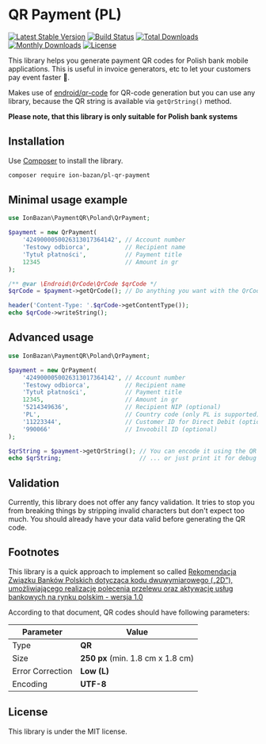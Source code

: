 # QR Payment (PL)

[![Latest Stable Version](http://img.shields.io/packagist/v/ion-bazan/pl-qr-payment.svg)](https://packagist.org/packages/ion-bazan/pl-qr-payment)
[![Build Status](http://img.shields.io/travis/IonBazan/pl-qr-payment.svg)](http://travis-ci.org/IonBazan/pl-qr-payment)
[![Total Downloads](http://img.shields.io/packagist/dt/ion-bazan/pl-qr-payment.svg)](https://packagist.org/packages/ion-bazan/pl-qr-payment)
[![Monthly Downloads](http://img.shields.io/packagist/dm/ion-bazan/pl-qr-payment.svg)](https://packagist.org/packages/ion-bazan/pl-qr-payment)
[![License](http://img.shields.io/packagist/l/ion-bazan/pl-qr-payment.svg)](https://packagist.org/packages/ion-bazan/pl-qr-payment)

This library helps you generate payment QR codes for Polish bank mobile applications. This is useful in invoice generators, etc to let your customers pay event faster 💸.

Makes use of [endroid/qr-code](https://github.com/endroid/qr-code) for QR-code generation but you can use any library, because the QR string is available via `getQrString()` method.

**Please note, that this library is only suitable for Polish bank systems**

## Installation

Use [Composer](https://getcomposer.org/) to install the library.

```bash
composer require ion-bazan/pl-qr-payment
```

## Minimal usage example

```php
use IonBazan\PaymentQR\Poland\QrPayment;

$payment = new QrPayment(
    '4249000050026313017364142', // Account number
    'Testowy odbiorca',          // Recipient name
    'Tytuł płatności',           // Payment title
    12345                        // Amount in gr
);

/** @var \Endroid\QrCode\QrCode $qrCode */
$qrCode = $payment->getQrCode(); // Do anything you want with the QrCode object

header('Content-Type: '.$qrCode->getContentType());
echo $qrCode->writeString();
```

## Advanced usage

```php
use IonBazan\PaymentQR\Poland\QrPayment;

$payment = new QrPayment(
    '4249000050026313017364142', // Account number
    'Testowy odbiorca',          // Recipient name
    'Tytuł płatności',           // Payment title
    12345,                       // Amount in gr
    '5214349636',                // Recipient NIP (optional)
    'PL',                        // Country code (only PL is supported) (optional)
    '11223344',                  // Customer ID for Direct Debit (optional)
    '990066'                     // Invoobill ID (optional)
);

$qrString = $payment->getQrString(); // You can encode it using the QR library of your choice ...
echo $qrString;                      // ... or just print it for debug
```

## Validation

Currently, this library does not offer any fancy validation. It tries to stop you from breaking things by stripping invalid characters but don't expect too much.
You should already have your data valid before generating the QR code.

## Footnotes

This library is a quick approach to implement so called [Rekomendacja Związku Banków Polskich dotycząca kodu dwuwymiarowego („2D”), umożliwiającego realizację polecenia przelewu oraz aktywację usług bankowych na rynku polskim - wersja 1.0](https://zbp.pl/public/repozytorium/dla_bankow/rady_i_komitety/bankowosc_elektroczniczna/rada_bankowosc_elektr/zadania/2013.12.03_-_Rekomendacja_-_Standard_2D.pdf)

According to that document, QR codes should have following parameters:

| Parameter        | Value                             |
|------------------|-----------------------------------|
| Type             | **QR**                            |
| Size             | **250 px** (min. 1.8 cm x 1.8 cm) |
| Error Correction | **Low (L)**                       |
| Encoding         | **UTF-8**                         |

## License

This library is under the MIT license.
